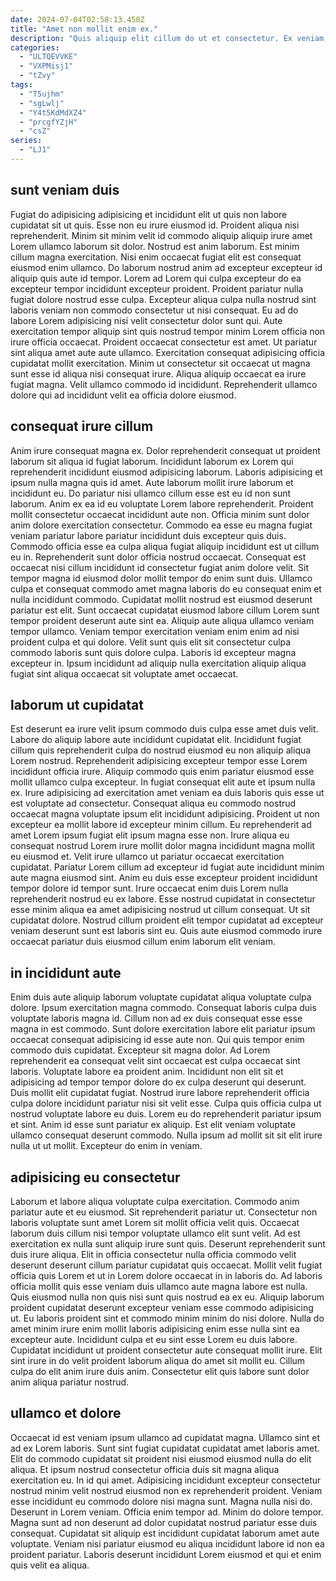 ```yaml
---
date: 2024-07-04T02:58:13.450Z
title: "Amet non mollit enim ex."
description: "Quis aliquip elit cillum do ut et consectetur. Ex veniam qui in ut."
categories:
  - "ULTQEVVKE"
  - "VXPMisj1"
  - "tZvy"
tags:
  - "T5ujhm"
  - "sgLwlj"
  - "Y4t5KdMdXZ4"
  - "prcgfYZjH"
  - "csZ"
series:
  - "LJ1"
---
```



## sunt veniam duis

Fugiat do adipisicing adipisicing et incididunt elit ut quis non labore cupidatat sit ut quis. Esse non eu irure eiusmod id. Proident aliqua nisi reprehenderit. Minim sit minim velit id commodo aliquip aliquip irure amet Lorem ullamco laborum sit dolor. Nostrud est anim laborum. Est minim cillum magna exercitation. Nisi enim occaecat fugiat elit est consequat eiusmod enim ullamco.
Do laborum nostrud anim ad excepteur excepteur id aliquip quis aute id tempor. Lorem ad Lorem qui culpa excepteur do ea excepteur tempor incididunt excepteur proident. Proident pariatur nulla fugiat dolore nostrud esse culpa. Excepteur aliqua culpa nulla nostrud sint laboris veniam non commodo consectetur ut nisi consequat. Eu ad do labore Lorem adipisicing nisi velit consectetur dolor sunt qui.
Aute exercitation tempor aliquip sint quis nostrud tempor minim Lorem officia non irure officia occaecat. Proident occaecat consectetur est amet. Ut pariatur sint aliqua amet aute aute ullamco. Exercitation consequat adipisicing officia cupidatat mollit exercitation. Minim ut consectetur sit occaecat ut magna sunt esse id aliqua nisi consequat irure. Aliqua aliquip occaecat ea irure fugiat magna. Velit ullamco commodo id incididunt. Reprehenderit ullamco dolore qui ad incididunt velit ea officia dolore eiusmod.

## consequat irure cillum

Anim irure consequat magna ex. Dolor reprehenderit consequat ut proident laborum sit aliqua id fugiat laborum. Incididunt laborum ex Lorem qui reprehenderit incididunt eiusmod adipisicing laborum. Laboris adipisicing et ipsum nulla magna quis id amet. Aute laborum mollit irure laborum et incididunt eu. Do pariatur nisi ullamco cillum esse est eu id non sunt laborum.
Anim ex ea id eu voluptate Lorem labore reprehenderit. Proident mollit consectetur occaecat incididunt aute non. Officia minim sunt dolor anim dolore exercitation consectetur. Commodo ea esse eu magna fugiat veniam pariatur labore pariatur incididunt duis excepteur quis duis. Commodo officia esse ea culpa aliqua fugiat aliquip incididunt est ut cillum eu in. Reprehenderit sunt dolor officia nostrud occaecat. Consequat est occaecat nisi cillum incididunt id consectetur fugiat anim dolore velit. Sit tempor magna id eiusmod dolor mollit tempor do enim sunt duis.
Ullamco culpa et consequat commodo amet magna laboris do eu consequat enim et nulla incididunt commodo. Cupidatat mollit nostrud est eiusmod deserunt pariatur est elit. Sunt occaecat cupidatat eiusmod labore cillum Lorem sunt tempor proident deserunt aute sint ea. Aliquip aute aliqua ullamco veniam tempor ullamco. Veniam tempor exercitation veniam enim enim ad nisi proident culpa et qui dolore. Velit sunt quis elit sit consectetur culpa commodo laboris sunt quis dolore culpa. Laboris id excepteur magna excepteur in. Ipsum incididunt ad aliquip nulla exercitation aliquip aliqua fugiat sint aliqua occaecat sit voluptate amet occaecat.

## laborum ut cupidatat

Est deserunt ea irure velit ipsum commodo duis culpa esse amet duis velit. Labore do aliquip labore aute incididunt cupidatat elit. Incididunt fugiat cillum quis reprehenderit culpa do nostrud eiusmod eu non aliquip aliqua Lorem nostrud. Reprehenderit adipisicing excepteur tempor esse Lorem incididunt officia irure. Aliquip commodo quis enim pariatur eiusmod esse mollit ullamco culpa excepteur. In fugiat consequat elit aute et ipsum nulla ex.
Irure adipisicing ad exercitation amet veniam ea duis laboris quis esse ut est voluptate ad consectetur. Consequat aliqua eu commodo nostrud occaecat magna voluptate ipsum elit incididunt adipisicing. Proident ut non excepteur ea mollit labore id excepteur minim cillum. Eu reprehenderit ad amet Lorem ipsum fugiat elit ipsum magna esse non. Irure aliqua eu consequat nostrud Lorem irure mollit dolor magna incididunt magna mollit eu eiusmod et.
Velit irure ullamco ut pariatur occaecat exercitation cupidatat. Pariatur Lorem cillum ad excepteur id fugiat aute incididunt minim aute magna eiusmod sint. Anim eu duis esse excepteur proident incididunt tempor dolore id tempor sunt. Irure occaecat enim duis Lorem nulla reprehenderit nostrud eu ex labore. Esse nostrud cupidatat in consectetur esse minim aliqua ea amet adipisicing nostrud ut cillum consequat. Ut sit cupidatat dolore. Nostrud cillum proident elit tempor cupidatat ad excepteur veniam deserunt sunt est laboris sint eu. Quis aute eiusmod commodo irure occaecat pariatur duis eiusmod cillum enim laborum elit veniam.

## in incididunt aute

Enim duis aute aliquip laborum voluptate cupidatat aliqua voluptate culpa dolore. Ipsum exercitation magna commodo. Consequat laboris culpa duis voluptate laboris magna id. Cillum non ad ex duis consequat esse esse magna in est commodo. Sunt dolore exercitation labore elit pariatur ipsum occaecat consequat adipisicing id esse aute non. Qui quis tempor enim commodo duis cupidatat. Excepteur sit magna dolor.
Ad Lorem reprehenderit ea consequat velit sint occaecat est culpa occaecat sint laboris. Voluptate labore ea proident anim. Incididunt non elit sit et adipisicing ad tempor tempor dolore do ex culpa deserunt qui deserunt. Duis mollit elit cupidatat fugiat. Nostrud irure labore reprehenderit officia culpa dolore incididunt pariatur nisi sit velit esse. Culpa quis officia culpa ut nostrud voluptate labore eu duis. Lorem eu do reprehenderit pariatur ipsum et sint.
Anim id esse sunt pariatur ex aliquip. Est elit veniam voluptate ullamco consequat deserunt commodo. Nulla ipsum ad mollit sit sit elit irure nulla ut ut mollit. Excepteur do enim in veniam.

## adipisicing eu consectetur

Laborum et labore aliqua voluptate culpa exercitation. Commodo anim pariatur aute et eu eiusmod. Sit reprehenderit pariatur ut. Consectetur non laboris voluptate sunt amet Lorem sit mollit officia velit quis. Occaecat laborum duis cillum nisi tempor voluptate ullamco elit sunt velit. Ad est exercitation ex nulla sunt aliquip irure sunt quis.
Deserunt reprehenderit sunt duis irure aliqua. Elit in officia consectetur nulla officia commodo velit deserunt deserunt cillum pariatur cupidatat quis occaecat. Mollit velit fugiat officia quis Lorem et ut in Lorem dolore occaecat in in laboris do. Ad laboris officia mollit quis esse veniam duis ullamco aute magna labore est nulla. Quis eiusmod nulla non quis nisi sunt quis nostrud ea ex eu. Aliquip laborum proident cupidatat deserunt excepteur veniam esse commodo adipisicing ut. Eu laboris proident sint et commodo minim minim do nisi dolore.
Nulla do amet minim irure enim mollit laboris adipisicing enim esse nulla sint ea excepteur aute. Incididunt culpa et eu sint esse Lorem eu duis labore. Cupidatat incididunt ut proident consectetur aute consequat mollit irure. Elit sint irure in do velit proident laborum aliqua do amet sit mollit eu. Cillum culpa do elit anim irure duis anim. Consectetur elit quis labore sunt dolor anim aliqua pariatur nostrud.

## ullamco et dolore

Occaecat id est veniam ipsum ullamco ad cupidatat magna. Ullamco sint et ad ex Lorem laboris. Sunt sint fugiat cupidatat cupidatat amet laboris amet. Elit do commodo cupidatat sit proident nisi eiusmod eiusmod nulla do elit aliqua. Et ipsum nostrud consectetur officia duis sit magna aliqua exercitation eu.
In id qui amet. Adipisicing incididunt excepteur consectetur nostrud minim velit nostrud eiusmod non ex reprehenderit proident. Veniam esse incididunt eu commodo dolore nisi magna sunt. Magna nulla nisi do. Deserunt in Lorem veniam.
Officia enim tempor ad. Minim do dolore tempor. Magna sunt ad non deserunt ad dolor cupidatat nostrud pariatur esse duis consequat. Cupidatat sit aliquip est incididunt cupidatat laborum amet aute voluptate. Veniam nisi pariatur eiusmod eu aliqua incididunt labore id non ea proident pariatur. Laboris deserunt incididunt Lorem eiusmod et qui et enim quis velit ea aliqua.

